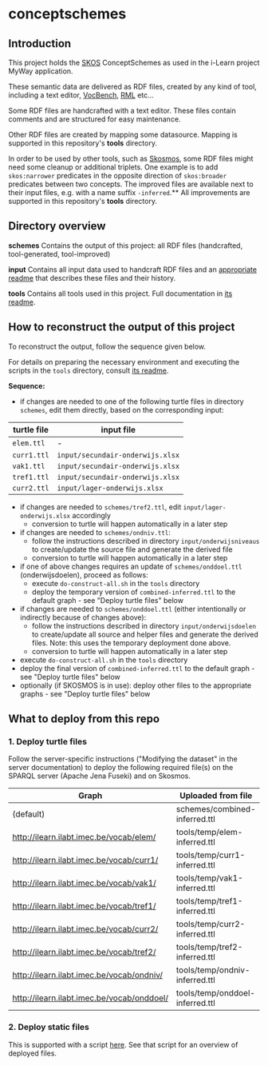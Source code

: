 # conceptschemes

## Introduction

This project holds the [SKOS](https://www.w3.org/2009/08/skos-reference/skos.html) ConceptSchemes as used in the i-Learn project MyWay application.

These semantic data are delivered as RDF files, created by any kind of tool, including a text editor, [VocBench](http://vocbench.uniroma2.it/), [RML](https://rml.io/) etc...

Some RDF files are handcrafted with a text editor. These files contain comments and are structured for easy maintenance.

Other RDF files are created by mapping some datasource.
Mapping is supported in this repository's **tools** directory.

In order to be used by other tools, such as [Skosmos](http://www.skosmos.org/), some RDF files might
need some cleanup or additional triplets. One example is to add `skos:narrower` predicates
in the opposite direction of `skos:broader` predicates between two concepts.
The improved files are available next to their input files, e.g. with a name suffix `-inferred`.**
All improvements are supported in this repository's **tools** directory.

## Directory overview

**schemes**
Contains the output of this project: all RDF files (handcrafted, tool-generated, tool-improved)

**input**
Contains all input data used to handcraft RDF files and an [appropriate readme](input/README.md) that describes these files and their history.

**tools**
Contains all tools used in this project. Full documentation in [its readme](tools/README.md).

## How to reconstruct the output of this project

To reconstruct the output, follow the sequence given below.

For details on preparing the necessary environment and executing the scripts in the `tools` directory, consult [its readme](tools/README.md).

**Sequence:**

- if changes are needed to one of the following turtle files in directory `schemes`, edit them directly, based on the corresponding input:
  
| turtle file | input file |
| ----------- | ---------- |
| `elem.ttl` | - | 
| `curr1.ttl` | `input/secundair-onderwijs.xlsx` |
| `vak1.ttl` | `input/secundair-onderwijs.xlsx` |
| `tref1.ttl` | `input/secundair-onderwijs.xlsx` |
| `curr2.ttl` | `input/lager-onderwijs.xlsx` |
  
- if changes are needed to `schemes/tref2.ttl`, edit `input/lager-onderwijs.xlsx` accordingly
  - conversion to turtle will happen automatically in a later step
- if changes are needed to `schemes/ondniv.ttl`:
  - follow the instructions described in directory `input/onderwijsniveaus` to create/update the source file and generate the derived file
  - conversion to turtle will happen automatically in a later step
- if one of above changes requires an update of `schemes/onddoel.ttl` (onderwijsdoelen), proceed as follows:
  - execute `do-construct-all.sh` in the `tools` directory
  - deploy the temporary version of `combined-inferred.ttl` to the default graph - see "Deploy turtle files" below
- if changes are needed to `schemes/onddoel.ttl` (either intentionally or indirectly because of changes above):  
  - follow the instructions described in directory `input/onderwijsdoelen` to create/update all source and helper files
    and generate the derived files. Note: this uses the temporary deployment done above.
  - conversion to turtle will happen automatically in a later step
- execute `do-construct-all.sh` in the `tools` directory
- deploy the final version of `combined-inferred.ttl` to the default graph - see "Deploy turtle files" below
- optionally (if SKOSMOS is in use): deploy other files to the appropriate graphs - see "Deploy turtle files" below

## What to deploy from this repo

### 1. Deploy turtle files

Follow the server-specific instructions ("Modifying the dataset" in the server documentation) to deploy the following required file(s)
on the SPARQL server (Apache Jena Fuseki) and on Skosmos.

| Graph                                      | Uploaded from file              | Required? |
| ------------------------------------------ |---------------------------------|-----------|
| (default)                                  | schemes/combined-inferred.ttl   | yes       |
| http://ilearn.ilabt.imec.be/vocab/elem/    | tools/temp/elem-inferred.ttl    | no        |
| http://ilearn.ilabt.imec.be/vocab/curr1/   | tools/temp/curr1-inferred.ttl   | no        |
| http://ilearn.ilabt.imec.be/vocab/vak1/    | tools/temp/vak1-inferred.ttl    | no        |
| http://ilearn.ilabt.imec.be/vocab/tref1/   | tools/temp/tref1-inferred.ttl   | no        |
| http://ilearn.ilabt.imec.be/vocab/curr2/   | tools/temp/curr2-inferred.ttl   | no        |
| http://ilearn.ilabt.imec.be/vocab/tref2/   | tools/temp/tref2-inferred.ttl   | no        |
| http://ilearn.ilabt.imec.be/vocab/ondniv/  | tools/temp/ondniv-inferred.ttl  | no        |
| http://ilearn.ilabt.imec.be/vocab/onddoel/ | tools/temp/onddoel-inferred.ttl | no        |

### 2. Deploy static files

This is supported with a script [here](tools/README.md). See that script for an overview of deployed files.
